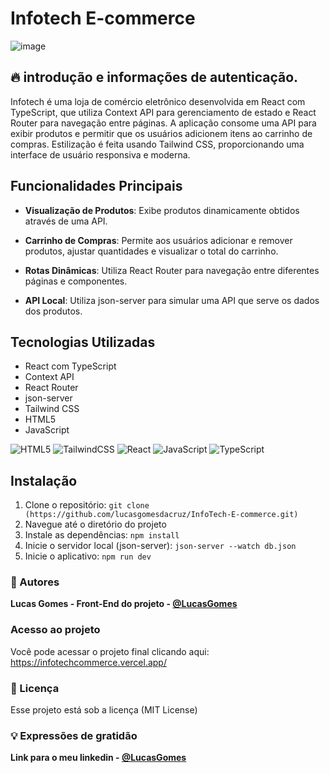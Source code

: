 # Infotech E-commerce 
![image](https://github.com/lucasgomesdacruz/InfoTech-E-commerce/assets/112510742/28384027-f3e6-4548-b0ff-de57b0710ccd)

## 🔥 introdução e informações de autenticação.
Infotech é uma loja de comércio eletrônico desenvolvida em React com TypeScript, que utiliza Context API para gerenciamento de estado e React Router para navegação entre páginas. 
A aplicação consome uma API para exibir produtos e permitir que os usuários adicionem itens ao carrinho de compras. Estilização é feita usando Tailwind CSS, proporcionando uma interface de usuário responsiva e moderna.

## Funcionalidades Principais
- **Visualização de Produtos**: Exibe produtos dinamicamente obtidos através de uma API.

- **Carrinho de Compras**: Permite aos usuários adicionar e remover produtos, ajustar quantidades e visualizar o total do carrinho.

- **Rotas Dinâmicas**: Utiliza React Router para navegação entre diferentes páginas e componentes.

- **API Local**: Utiliza json-server para simular uma API que serve os dados dos produtos.

## Tecnologias Utilizadas
- React com TypeScript
- Context API
- React Router
- json-server
- Tailwind CSS
- HTML5
- JavaScript

![HTML5](https://img.shields.io/badge/html5-%23E34F26.svg?style=for-the-badge&logo=html5&logoColor=white) ![TailwindCSS](https://img.shields.io/badge/tailwindcss-%2338B2AC.svg?style=for-the-badge&logo=tailwind-css&logoColor=white) 
![React](https://img.shields.io/badge/react-%2320232a.svg?style=for-the-badge&logo=react&logoColor=%2361DAFB) ![JavaScript](https://img.shields.io/badge/javascript-%23323330.svg?style=for-the-badge&logo=javascript&logoColor=%23F7DF1E) 
![TypeScript](https://img.shields.io/badge/typescript-%23007ACC.svg?style=for-the-badge&logo=typescript&logoColor=white)

## Instalação
1. Clone o repositório: `git clone (https://github.com/lucasgomesdacruz/InfoTech-E-commerce.git)`
2. Navegue até o diretório do projeto
3. Instale as dependências: `npm install`
4. Inicie o servidor local (json-server): `json-server --watch db.json` 
5. Inicie o aplicativo: `npm run dev`

### 👷 Autores

**Lucas Gomes - Front-End do projeto - [@LucasGomes](https://github.com/lucasgomesdacruz)**

### Acesso ao projeto
Você pode acessar o projeto final clicando aqui: <a>https://infotechcommerce.vercel.app/</a>

### 📄 Licença
Esse projeto está sob a licença (MIT License)

### 💡 Expressões de gratidão
**Link para o meu linkedin - [@LucasGomes](https://www.linkedin.com/in/lucaass1997)**



